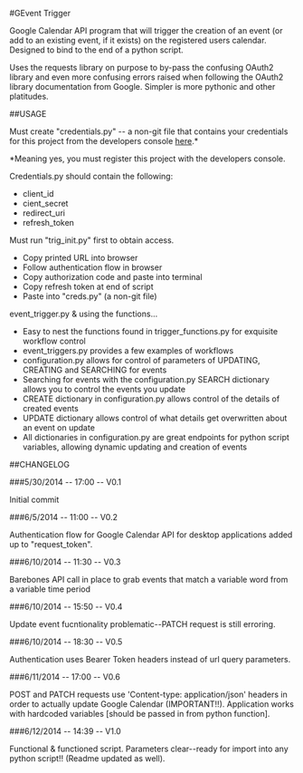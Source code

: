 #GEvent Trigger

Google Calendar API program that will trigger the creation of an event (or add to an existing event, if it exists) on the registered users calendar. Designed to bind to the end of a python script.

Uses the requests library on purpose to by-pass the confusing OAuth2 library and even more confusing errors raised when following the OAuth2 library documentation from Google. Simpler is more pythonic and other platitudes.

##USAGE


Must create "credentials.py" -- a non-git file that contains your credentials for this project from the developers console [here](http://console.developers.google.com).*

*Meaning yes, you must register this project with the developers console.

Credentials.py should contain the following:
* client_id
* cient_secret
* redirect_uri
* refresh_token

Must run "trig_init.py" first to obtain access.
* Copy printed URL into browser
* Follow authentication flow in browser
* Copy authorization code and paste into terminal
* Copy refresh token at end of script
* Paste into "creds.py" (a non-git file)

event_trigger.py & using the functions...
* Easy to nest the functions found in trigger_functions.py for exquisite workflow control
* event_triggers.py provides a few examples of workflows
* configuration.py allows for control of parameters of UPDATING, CREATING and SEARCHING for events
* Searching for events with the configuration.py SEARCH dictionary allows you to control the events you update
* CREATE dictionary in configuration.py allows control of the details of created events
* UPDATE dictionary allows control of what details get overwritten about an event on update
* All dictionaries in configuration.py are great endpoints for python script variables, allowing dynamic updating and creation of events


##CHANGELOG


###5/30/2014 -- 17:00 -- V0.1

Initial commit

###6/5/2014 -- 11:00 -- V0.2

Authentication flow for Google Calendar API for desktop applications added up to "request_token".

###6/10/2014 -- 11:30 -- V0.3

Barebones API call in place to grab events that match a variable word from a variable time period

###6/10/2014 -- 15:50 -- V0.4

Update event fucntionality problematic--PATCH request is still erroring.

###6/10/2014 -- 18:30 -- V0.5

Authentication uses Bearer Token headers instead of url query parameters.

###6/11/2014 -- 17:00 -- V0.6

POST and PATCH requests use 'Content-type: application/json' headers in order to actually update Google Calendar (IMPORTANT!!). Application works with hardcoded variables [should be passed in from python function].

###6/12/2014 -- 14:39 -- V1.0

Functional & functioned script. Parameters clear--ready for import into any python script!! (Readme updated as well).
